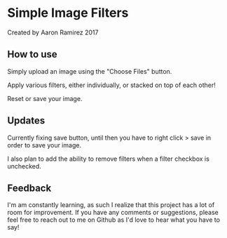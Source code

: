 # Simple Image Filters

Created by Aaron Ramirez 2017

## How to use

Simply upload an image using the "Choose Files" button.

Apply various filters, either individually, or stacked on top of each other!

Reset or save your image.

## Updates

Currently fixing save button, until then you have to right click > save in order to save your image.

I also plan to add the ability to remove filters when a filter checkbox is unchecked.

## Feedback

I'm am constantly learning, as such I realize that this project has a lot of room for improvement. If you have any comments or suggestions, please feel free to reach out to me on Github as I'd love to hear what you have to say!
